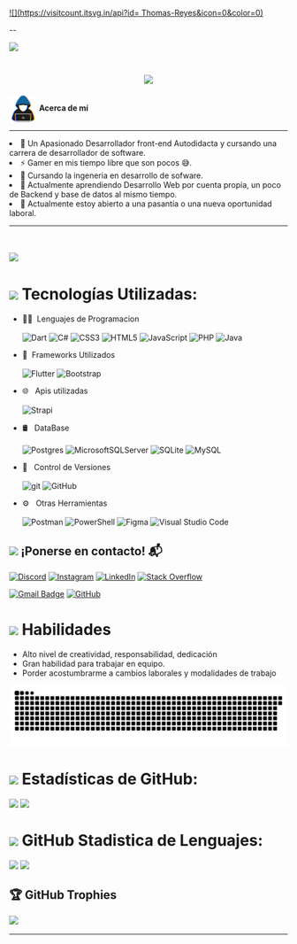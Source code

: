  
[![](https://visitcount.itsvg.in/api?id= Thomas-Reyes&icon=0&color=0)](https://visitcount.itsvg.in)

<!-- Proudly created with GPRM ( https://gprm.itsvg.in ) -->
--



   <img src="https://user-images.githubusercontent.com/73097560/115834477-dbab4500-a447-11eb-908a-139a6edaec5c.gif"><br><br>


<h3 align = "center"><img src="https://readme-typing-svg.herokuapp.com?color=%23F7F7F7&size=21&center=true&vCenter=true&width=650&height=100&lines=Estudiante+%F0%9F%91%A8%F0%9F%8F%BB%E2%80%8D%F0%9F%8E%93+y+un+Joven+Programador+%F0%9F%91%A9%E2%80%8D%F0%9F%92%BB+...+"></h3>

 
  
  <img align = "center" src = "https://github.com/0xAbdulKhalid/0xAbdulKhalid/raw/main/assets/mdImages/about_me.gif" width = 50px></picture> **Acerca de mí** 
  
 
---------- 
     
 <li>🚀  Un Apasionado Desarrollador front-end Autodidacta y cursando una carrera de desarrollador de software.               
 
 <li>⚡  Gamer en mis tiempo libre que son pocos 😅.                            
                                                          
 <li>📝  Cursando la ingeneria en desarrollo de sofware.                                   
                                                                                                                               
 <li>🌱  Actualmente aprendiendo Desarrollo Web por cuenta propia, un poco de Backend y base de datos al mismo tiempo.     
      
 <li>💼  Actualmente estoy abierto a una pasantía o una nueva oportunidad laboral.         
   
----------  
<br><br>[![](https://visitcount.itsvg.in/api?id=Thomas-Reyes&icon=0&color=6)](https://visitcount.itsvg.in)
#   <img src="https://media.tenor.com/images/7e96d994f29b388f63f7aa77ff2bea78/tenor.gif" width="25"> Tecnologías Utilizadas:
 
- 👨‍💻&nbsp;  Lenguajes de Programacion  <br><br>
![Dart](https://img.shields.io/badge/dart-%230175C2.svg?style=for-the-badge&logo=dart&logoColor=white) ![C#](https://img.shields.io/badge/c%23-%23239120.svg?style=for-the-badge&logo=csharp&logoColor=white) ![CSS3](https://img.shields.io/badge/css3-%231572B6.svg?style=for-the-badge&logo=css3&logoColor=white) ![HTML5](https://img.shields.io/badge/html5-%23E34F26.svg?style=for-the-badge&logo=html5&logoColor=white)  ![JavaScript](https://img.shields.io/badge/javascript-%23323330.svg?style=for-the-badge&logo=javascript&logoColor=%23F7DF1E) ![PHP](https://img.shields.io/badge/php-%23777BB4.svg?style=for-the-badge&logo=php&logoColor=white) ![Java](https://img.shields.io/badge/java-%23ED8B00.svg?style=for-the-badge&logo=openjdk&logoColor=white)

- 🧰&nbsp;   Frameworks Utilizados  <br>   
![Flutter](https://img.shields.io/badge/Flutter-%2302569B.svg?style=for-the-badge&logo=Flutter&logoColor=white)  ![Bootstrap](https://img.shields.io/badge/bootstrap-%238511FA.svg?style=for-the-badge&logo=bootstrap&logoColor=white) 

- 🌐 &nbsp;   Apis utilizadas    <br><br>
![Strapi](https://img.shields.io/badge/strapi-%232E7EEA.svg?style=for-the-badge&logo=strapi&logoColor=white)

- 🛢 &nbsp;   DataBase   <br><br>
![Postgres](https://img.shields.io/badge/postgres-%23316192.svg?style=for-the-badge&logo=postgresql&logoColor=white) ![MicrosoftSQLServer](https://img.shields.io/badge/Microsoft%20SQL%20Server-CC2927?style=for-the-badge&logo=microsoft%20sql%20server&logoColor=white) ![SQLite](https://img.shields.io/badge/sqlite-%2307405e.svg?style=for-the-badge&logo=sqlite&logoColor=white) ![MySQL](https://img.shields.io/badge/mysql-%2300000f.svg?style=for-the-badge&logo=mysql&logoColor=white) 

- 🔧 &nbsp; Control de Versiones     <br><br> 
![git](https://img.shields.io/badge/git%20-%23F05033.svg?&style=for-the-badge&logo=git&logoColor=white) ![GitHub](https://img.shields.io/badge/github%20-%23121011.svg?&style=for-the-badge&logo=github&logoColor=white)

 
- ⚙️ &nbsp; Otras Herramientas <br> <br>
![Postman](https://img.shields.io/badge/Postman-FF6C37?style=for-the-badge&logo=postman&logoColor=white) ![PowerShell](https://img.shields.io/badge/PowerShell-%235391FE.svg?style=for-the-badge&logo=powershell&logoColor=white)
![Figma](https://img.shields.io/badge/figma%20-%23F24E1E.svg?&style=for-the-badge&logo=figma&logoColor=white)  ![Visual Studio Code](https://img.shields.io/badge/-VsCode-2C2C32?style=flat-square&logo=visual-studio-code&logoColor=0078D7)



  
## <img height="40" src="https://emoji.gg/assets/emoji/7333-parrotdance.gif">  ¡Ponerse en contacto! 📬   
[![Discord](https://img.shields.io/badge/Discord-%237289DA.svg?logo=discord&logoColor=white)](https://discord.gg/editar) [![Instagram](https://img.shields.io/badge/tha.__.rs-%23E4405F.svg?logo=Instagram&logoColor=white)](https://instagram.com/editar) [![LinkedIn](https://img.shields.io/badge/LinkedIn-%230077B5.svg?logo=linkedin&logoColor=white)](https://linkedin.com/in/editar) [![Stack Overflow](https://img.shields.io/badge/-Stackoverflow-FE7A16?logo=stack-overflow&logoColor=white)](https://stackoverflow.com/users/editar) 

[![Gmail Badge](https://img.shields.io/badge/-thomas.alonsoreyes@gmail.com-blue?style=flat-roundedrectangle&logo=Gmail&logoColor=white&link=mailto:thomas.alonsoreyes@gmail.com)](thomas.alonsoreyes@gmail.com) [![GitHub](https://img.shields.io/badge/ThomasReyes-100000?style=for-the-badge&logo=github&logoColor=white)](https://github.com/Thomas-Reyes)
<br>


 
 # <img src="https://media2.giphy.com/media/QssGEmpkyEOhBCb7e1/giphy.gif?cid=ecf05e47a0n3gi1bfqntqmob8g9aid1oyj2wr3ds3mg700bl&rid=giphy.gif" width ="35"><b> Habilidades </b>
- Alto nivel de creatividad, responsabilidad, dedicación
- Gran habilidad para trabajar en equipo.
- Porder acostumbrarme a cambios laborales y modalidades de trabajo
  
![snake gif](https://github.com/TekyaygilFethi/TekyaygilFethi/blob/output/github-contribution-grid-snake.svg)
 

 
 



# <img src="https://media.giphy.com/media/iY8CRBdQXODJSCERIr/giphy.gif" width="35"> Estadísticas de GitHub: 
![](https://github-readme-stats.vercel.app/api?username=Thomas-Reyes&theme=gruvbox&hide_border=true&include_all_commits=false&count_private=false) ![](https://github-readme-streak-stats.herokuapp.com/?user=Thomas-Reyes&theme=gruvbox&hide_border=true)  

# <img src="https://media.giphy.com/media/iY8CRBdQXODJSCERIr/giphy.gif" width="35"> GitHub Stadistica de Lenguajes:
![](https://github-contributor-stats.vercel.app/api?username=Thomas-Reyes&limit=5&theme=gruvbox&combine_all_yearly_contributions=true) ![](https://github-readme-stats.vercel.app/api/top-langs/?username=Thomas-Reyes&theme=gruvbox&hide_border=true&include_all_commits=false&count_private=false&layout=compact)  
 
## 🏆 GitHub Trophies 
 
![](https://github-profile-trophy.vercel.app/?username=Thomas-Reyes&theme=gruvbox&no-frame=false&no-bg=true&margin-w=4)
 
---

 
